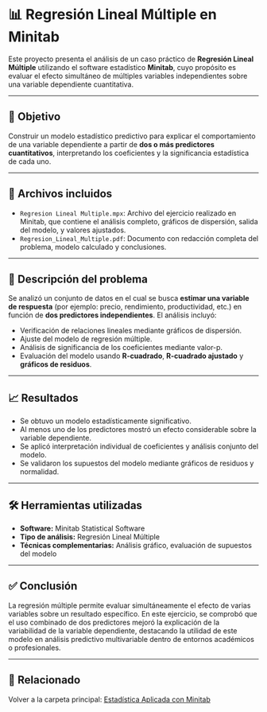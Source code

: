 # 📊 Regresión Lineal Múltiple en Minitab

Este proyecto presenta el análisis de un caso práctico de **Regresión Lineal Múltiple** utilizando el software estadístico **Minitab**, cuyo propósito es evaluar el efecto simultáneo de múltiples variables independientes sobre una variable dependiente cuantitativa.

---

## 🎯 Objetivo

Construir un modelo estadístico predictivo para explicar el comportamiento de una variable dependiente a partir de **dos o más predictores cuantitativos**, interpretando los coeficientes y la significancia estadística de cada uno.

---

## 📄 Archivos incluidos

- `Regresion Lineal Multiple.mpx`: Archivo del ejercicio realizado en Minitab, que contiene el análisis completo, gráficos de dispersión, salida del modelo, y valores ajustados.
- `Regresion_Lineal_Multiple.pdf`: Documento con redacción completa del problema, modelo calculado y conclusiones.
---

## 🧪 Descripción del problema

Se analizó un conjunto de datos en el cual se busca **estimar una variable de respuesta** (por ejemplo: precio, rendimiento, productividad, etc.) en función de **dos predictores independientes**. El análisis incluyó:

- Verificación de relaciones lineales mediante gráficos de dispersión.
- Ajuste del modelo de regresión múltiple.
- Análisis de significancia de los coeficientes mediante valor-p.
- Evaluación del modelo usando **R-cuadrado**, **R-cuadrado ajustado** y **gráficos de residuos**.

---

## 📈 Resultados

- Se obtuvo un modelo estadísticamente significativo.
- Al menos uno de los predictores mostró un efecto considerable sobre la variable dependiente.
- Se aplicó interpretación individual de coeficientes y análisis conjunto del modelo.
- Se validaron los supuestos del modelo mediante gráficos de residuos y normalidad.

---

## 🛠️ Herramientas utilizadas

- **Software:** Minitab Statistical Software  
- **Tipo de análisis:** Regresión Lineal Múltiple  
- **Técnicas complementarias:** Análisis gráfico, evaluación de supuestos del modelo

---

## ✅ Conclusión

La regresión múltiple permite evaluar simultáneamente el efecto de varias variables sobre un resultado específico. En este ejercicio, se comprobó que el uso combinado de dos predictores mejoró la explicación de la variabilidad de la variable dependiente, destacando la utilidad de este modelo en análisis predictivo multivariable dentro de entornos académicos o profesionales.

---

## 📎 Relacionado

Volver a la carpeta principal: [Estadística Aplicada con Minitab](../)
